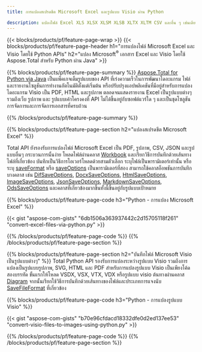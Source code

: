 ```yaml
---
title: การแปลงสเปรดชีต Microsoft Excel และรูปแบบ Visio ผ่าน Python 

description: แปลงไฟล์ Excel XLS XLSX XLSM XLSB XLTX XLTM CSV และอื่น ๆ เช่นเดียวกับรูปแบบ Visio VSDX VSX VTX VDX VSSX VSTX VSDM VSSM VSTM VSTM ฯลฯ เพียงไม่กี่บรรทัดของรหัส Python
---
```


{{< blocks/products/pf/feature-page-wrap >}}
{{< blocks/products/pf/feature-page-header h1="การแปลงไฟล์ Microsoft Excel และ Visio โดยใช้ Python APIs" h2="แปลง Microsoft<sup>&reg;</sup> เอกสาร Excel และ Visio โดยใช้ Aspose.Total สำหรับ Python ผ่าน Java" >}}

{{% blocks/products/pf/feature-page-summary %}}
[Aspose.Total for Python via Java](https://products.aspose.com/total/python-java/) เป็นแพ็คเกจเต็มรูปแบบของ API ที่เร่งความเร็วในการพัฒนาไดอะแกรม ไฟล์ และรายงานโซลูชันการทำงานอัตโนมัติตั้งแต่เริ่มต้น หรือปรับปรุงแอปพลิเคชันที่มีอยู่สำหรับการแปลงไดอะแกรม Visio เป็น PDF, HTML และรูปภาพ ตลอดจนแสดงรายงาน Excel เป็นรูปแบบต่างๆ รวมถึงเว็บ รูปภาพ และ รูปแบบเค้าโครงคงที่ API ไม่ได้ขึ้นอยู่กับซอฟต์แวร์ใด ๆ และเป็นชุดโซลูชันการจัดการและการจัดการเอกสารที่ครบถ้วน

{{% /blocks/products/pf/feature-page-summary  %}}

{{% blocks/products/pf/feature-page-section  h2="แปลงสเปรดชีต Microsoft Excel" %}}

Total API ยังรองรับการแปลงไฟล์ Microsoft Excel เป็น PDF, รูปภาพ, CSV, JSON และรูปแบบอื่นๆ กระบวนการนั้นง่าย โหลดไฟล์ผ่านคลาส [Workbook](https://reference.aspose.com/cells/python-java/asposecells.api/Workbook) และเรียกวิธีการบันทึกด้วยเส้นทางไฟล์ที่เกี่ยวข้อง บันทึกเป็นวิธีการโอเวอร์โหลดด้วยสามตัวเลือก ระบุไฟล์เป็นพารามิเตอร์เท่านั้น หรือระบุ [saveFormat](https://reference.aspose.com/cells/python-java/asposecells.api/SaveFormat) หรือ [saveOptions](https://reference.aspose.com/cells/python-java/asposecells.api/SaveOptions) เป็นพารามิเตอร์ที่สอง สามารถใช้คลาสอ็อพชันการบันทึกบางคลาส เช่น [DifSaveOptions](https://reference.aspose.com/cells/python-java/asposecells.api/DifSaveOptions), [DocxSaveOptions](https://reference.aspose.com/cells/python-java/asposecells.api/DocxSaveOptions), [HtmlSaveOptions](https://reference.aspose.com/cells/python-java/asposecells.api/HtmlSaveOptions), [ImageSaveOptions](https://reference.aspose.com/cells/python-java/asposecells.api/ImageSaveOptions), [JsonSaveOptions](https://reference.aspose.com/cells/python-java/asposecells.api/JsonSaveOptions), [MarkdownSaveOptions](https://reference.aspose.com/cells/python-java/asposecells.api/MarkdownSaveOptions), [OdsSaveOptions](https://reference.aspose.com/cells/python-java/asposecells.api/OdsSaveOptions) และคลาสที่เกี่ยวข้องมากขึ้นทั้งนี้ขึ้นอยู่กับรูปแบบเป้าหมาย

{{% blocks/products/pf/feature-page-code h3="Python - การแปลง Microsoft Excel" %}}

{{< gist "aspose-com-gists" "6db1506a363937442c2d15705118f261" "convert-excel-files-via-python.py" >}}

{{% /blocks/products/pf/feature-page-code  %}}
{{% /blocks/products/pf/feature-page-section %}}

{{% blocks/products/pf/feature-page-section  h2="บันทึกไฟล์ Microsoft Visio เป็นรูปแบบต่างๆ" %}}
Total Python API รองรับการแปลงระหว่างรูปแบบ Visio รวมถึงการแปลงเป็นรูปแบบรูปภาพ, SVG, HTML และ PDF สำหรับการแปลงรูปแบบ Visio เป็นเพียงโค้ดสองบรรทัด ขั้นแรกให้โหลด VSDX, VSX, VTX, VDX หรือรูปแบบ visio ต้นทางผ่านคลาส [Diagram](https://reference.aspose.com/diagram/python-java/asposediagram.api/Diagram) จากนั้นเรียกใช้วิธีการบันทึกด้วยเส้นทางของไฟล์และประเภทการแจงนับ [SaveFileFormat](https://reference.aspose.com/diagram/python-java/asposediagram.api/SaveFileFormat) ที่เกี่ยวข้อง  

{{% blocks/products/pf/feature-page-code h3="Python - การแปลงรูปแบบ Visio" %}}

{{< gist "aspose-com-gists" "b70e96cfdacd18332dfe0d2ed137ee53" "convert-visio-files-to-images-using-python.py" >}}

{{% /blocks/products/pf/feature-page-code  %}}
{{% /blocks/products/pf/feature-page-section %}}